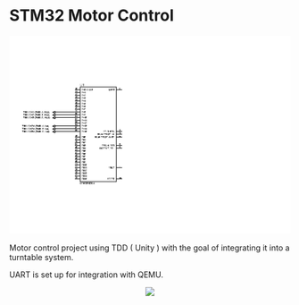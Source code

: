 # STM32 Motor Control

<p align="center">
  <img src="STM32_motor_control.bmp" width="600">
</p>

Motor control project using TDD ( Unity ) with the goal of integrating it into a turntable system.

UART is set up for integration with QEMU.



<p align="center">
  <img src="Images/worflow.jpg" width="600">
</p>
